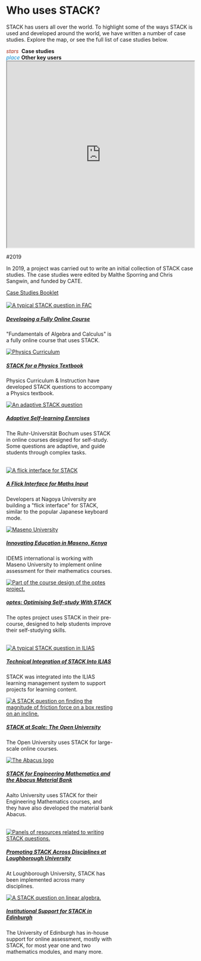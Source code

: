 # Who uses STACK?

STACK has users all over the world. To highlight some of the ways STACK is used and developed around the world, we have written a number of case studies. Explore the map, or see the full list of case studies below.

<div class="row">
<div class="cl-sm p-2"><i class="material-icons" style="color:#a52714">stars</i> &nbsp;<b>Case studies</b></div>
<div class="cl-sm p-2"><i class="material-icons" style="color:#0288d1">place</i>&nbsp;<b>Other key users</b></div>
</div>
<iframe src="https://www.google.com/maps/d/u/5/embed?mid=1auYEFzIF752n121gCZKTRW54mSSo6AZ6" width="100%" height="500px"></iframe>

#2019

In 2019, a project was carried out to write an initial collection of STACK case studies. The case studies were edited by Malthe Sporring and Chris Sangwin, and funded by CATE.

<!--<div class="card">
  <h5 class="card-header">Case Studies Booklet</h5>
  <div class="card-body">
    <p class="card-text">A booklet containing every case study from 2019 is available as a PDF.</p>
    <a href="%CONTENT/2019-cate-case-studies.pdf" class="btn btn-primary">Case Studies Booklet</a>
  </div>
</div>-->

<div class="d-inline my-6"><a class="btn btn-danger btn-lg" href="https://docs.stack-assessment.org/content/2019-cate-case-studies.png" role="button"><img src="../img/pdf.png" class="img-fluid mr-2 mb-1" style="max-width:25px" alt="">Case Studies Booklet</a></div>

<br>

<div class="card-deck">
    <div class="card mb-4 d-block" style="width: 18rem;">
      <a href="2019/FAC"><img class="card-img-top" src="2019/Images/FAC_thumbnail.png" alt="A typical STACK question in FAC"></a>
      <div class="card-body">
        <a href="2019/FAC"><h5 class="card-title">Developing a Fully Online Course</h5></a>
        <p class="card-text">"Fundamentals of Algebra and Calculus" is a fully online course that uses STACK.</p>
      </div>
  </div>
    <div class="card mb-4 d-block" style="width: 18rem;">
      <a href="2019/PhysicsCurriculum"><img class="card-img-top" src="2019/Images/PhysicsCurriculum_thumbnail.jpg" alt="Physics Curriculum"></a>
      <div class="card-body">
        <a href="2019/PhysicsCurriculum"><h5 class="card-title">STACK for a Physics Textbook</h5></a>
        <p class="card-text">Physics Curriculum & Instruction have developed STACK questions to accompany a Physics textbook.</p>
      </div>
    </div>
    <div class="card mb-4 d-block" style="width: 18rem;">
      <a href="2019/Adaptive"><img class="card-img-top" src="2019/Images/Adaptive_thumbnail.png" alt="An adaptive STACK question"></a>
      <div class="card-body">
        <a href="2019/Adaptive"><h5 class="card-title">Adaptive Self-learning Exercises</h5></a>
        <p class="card-text">The Ruhr-Universität Bochum uses STACK in online courses designed for self-study. Some questions are adaptive, and guide students through complex tasks.</p>
      </div>
    </div>
</div>

<br>

<div class="card-deck">
    <div class="card d-block" style="width: 18rem;">
      <a href="2019/FlickInterface"><img class="card-img-top" src="2019/Images/FlickInterface_thumbnail.PNG" alt="A flick interface for STACK"></a>
      <div class="card-body">
        <a href="2019/FlickInterface"><h5 class="card-title">A Flick Interface for Maths Input</h5></a>
        <p class="card-text">Developers at Nagoya University are building a "flick interface" for STACK, similar to the popular Japanese keyboard mode.</p>
      </div>
  </div>
    <div class="card d-block" style="width: 18rem;">
      <a href="2019/Maseno"><img class="card-img-top" src="2019/Images/Maseno_thumbnail.jpg" alt="Maseno University"></a>
      <div class="card-body">
        <a href="2019/Maseno"><h5 class="card-title">Innovating Education in Maseno, Kenya</h5></a>
        <p class="card-text">IDEMS international is working with Maseno University to implement online assessment for their mathematics courses.</p>
      </div>
    </div>
    <div class="card d-block" style="width: 18rem;">
      <a href="2019/optes"><img class="card-img-top" src="2019/Images/optes_thumbnail.png" alt="Part of the course design of the optes project."></a>
      <div class="card-body">
        <a href="2019/optes"><h5 class="card-title">optes: Optimising Self-study With STACK</h5></a>
        <p class="card-text">The optes project uses STACK in their pre-course, designed to help students improve their self-studying skills.</p>
      </div>
    </div>
</div>

<br>

<div class="card-deck">
    <div class="card d-block" style="width: 18rem;">
      <a href="2019/ILIAS"><img class="card-img-top" src="2019/Images/ILIAS_thumbnail.png" alt="A typical STACK question in ILIAS"></a>
      <div class="card-body">
        <a href="2019/ILIAS"><h5 class="card-title">Technical Integration of STACK Into ILIAS</h5></a>
        <p class="card-text">STACK was integrated into the ILIAS learning management system to support projects for learning content.</p>
      </div>
  </div>
    <div class="card d-block" style="width: 18rem;">
      <a href="2019/StackAtScale"><img class="card-img-top" src="2019/Images/OU_thumbnail.png" alt="A STACK question on finding the magnitude of friction force on a box resting on an incline."></a>
      <div class="card-body">
        <a href="2019/StackAtScale"><h5 class="card-title">STACK at Scale: The Open University</h5></a>
        <p class="card-text">The Open University uses STACK for large-scale online courses.</p>
      </div>
    </div>
    <div class="card d-block" style="width: 18rem;">
      <a href="2019/Abacus"><img class="card-img-top" src="2019/Images/Abacus_thumbnail.svg" alt="The Abacus logo"></a>
      <div class="card-body">
        <a href="2019/Abacus"><h5 class="card-title">STACK for Engineering Mathematics and the Abacus Material Bank</h5></a>
        <p class="card-text">Aalto University uses STACK for their Engineering Mathematics courses, and they have also developed the material bank Abacus.</p>
      </div>
    </div>
</div>

<br>

<div class="card-deck">
    <div class="card d-block" style="width: 18rem;">
      <a href="2019/Loughborough"><img class="card-img-top" src="2019/Images/LBORO_thumbnail.png" alt="Panels of resources related to writing STACK questions."></a>
      <div class="card-body">
        <a href="2019/Loughborough"><h5 class="card-title">Promoting STACK Across Disciplines at Loughborough University</h5></a>
        <p class="card-text">At Loughborough University, STACK has been implemented across many disciplines.</p>
      </div>
    </div>
    <div class="card d-block" style="width: 18rem;">
      <a href="2019/Edinburgh"><img class="card-img-top" src="2019/Images/Edinburgh_thumbnail.PNG" alt="A STACK question on linear algebra."></a>
      <div class="card-body">
        <a href="2019/Edinburgh"><h5 class="card-title">Institutional Support for STACK in Edinburgh</h5></a>
        <p class="card-text">The University of Edinburgh has in-house support for online assessment, mostly with STACK, for most year one and two mathematics modules, and many more.</p>
      </div>
    </div>
    <div class="card d-block border-0" style="width: 18rem;">
     </div>
</div>